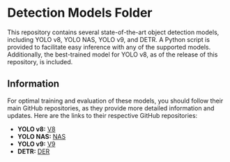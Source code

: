 # Detection Models Folder

This repository contains several state-of-the-art object detection models, including YOLO v8, YOLO NAS, YOLO v9, and DETR. A Python script is provided to facilitate easy inference with any of the supported models. Additionally, the best-trained model for YOLO v8, as of the release of this repository, is included.

## Information

For optimal training and evaluation of these models, you should follow their main GitHub repositories, as they provide more detailed information and updates. Here are the links to their respective GitHub repositories:

- **YOLO v8:** [V8](https://github.com/ultralytics/ultralytics)
- **YOLO NAS:** [NAS](https://github.com/Deci-AI/super-gradients/blob/master/YOLONAS.md)
- **YOLO v9:** [V9](https://github.com/ultralytics/ultralytics)
- **DETR:** [DER](https://github.com/facebookresearch/detr)
